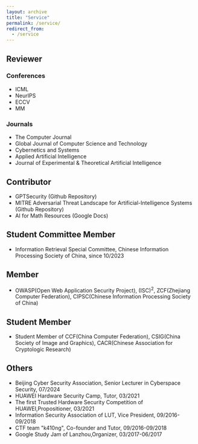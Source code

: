 ```yaml
---
layout: archive
title: "Service"
permalink: /service/
redirect_from:
  - /service
---
```


## Reviewer
### Conferences
* ICML
* NeurIPS
* ECCV
* MM


### Journals
* The Computer Journal
* Global Journal of Computer Science and Technology
* Cybernetics and Systems
* Applied Artificial Intelligence
* Journal of Experimental & Theoretical Artificial Intelligence


## Contributor
* GPTSecurity (Github Repository)
* MITRE Adversarial Threat Landscape for Artificial-Intelligence Systems (Github Repository)
* AI for Math Resources (Google Docs)

## Student Committee Member
* Information Retrieval Special Committee, Chinese Information Processing Society of China, since 10/2023

## Member
* OWASP(Open Web Application Security Project), (ISC)<sup>2</sup>, ZCF(Zhejiang Computer Federation), CIPSC(Chinese Information Processing Society of China)

## Student Member
* Student Member of CCF(China Computer Federation), CSIG(China Society of Image and Graphics), CACR(Chinese Association for Cryptologic Research)

## Others
* Beijing Cyber Security Association, Senior Lecturer in Cyberspace Security, 07/2024
* HUAWEI Hardware Security Camp, Tutor, 03/2021
* The first Trusted Hardware Security Competition of HUAWEI,Propositioner, 03/2021
* Information Security Association of LUT, Vice President, 09/2016-09/2018
* CTF team "k410ng", Co-founder and Tutor, 09/2016-09/2018
* Google Study Jam of Lanzhou,Organizer, 03/2017-06/2017
